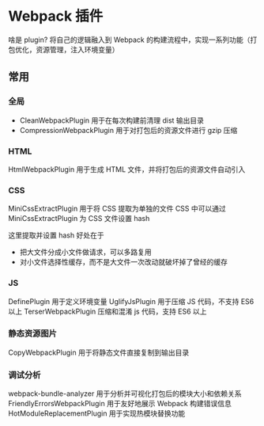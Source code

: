 # Webpack 插件

啥是 plugin?
将自己的逻辑融入到 Webpack 的构建流程中，实现一系列功能（打包优化，资源管理，注入环境变量）

## 常用

### 全局

- CleanWebpackPlugin 用于在每次构建前清理 dist 输出目录
- CompressionWebpackPlugin 用于对打包后的资源文件进行 gzip 压缩

### HTML

HtmlWebpackPlugin 用于生成 HTML 文件，并将打包后的资源文件自动引入

### CSS

MiniCssExtractPlugin 用于将 CSS 提取为单独的文件
CSS 中可以通过 MiniCssExtractPlugin 为 CSS 文件设置 hash

这里提取并设置 hash 好处在于

- 把大文件分成小文件做请求，可以多路复用
- 对小文件选择性缓存，而不是大文件一次改动就破坏掉了曾经的缓存

### JS

DefinePlugin 用于定义环境变量
UglifyJsPlugin 用于压缩 JS 代码，不支持 ES6 以上
TerserWebpackPlugin 压缩和混淆 js 代码，支持 ES6 以上

### 静态资源图片

CopyWebpackPlugin 用于将静态文件直接复制到输出目录

### 调试分析

webpack-bundle-analyzer 用于分析并可视化打包后的模块大小和依赖关系
FriendlyErrorsWebpackPlugin 用于友好地展示 Webpack 构建错误信息
HotModuleReplacementPlugin 用于实现热模块替换功能
